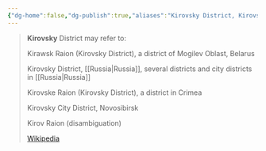 ```yaml
---
{"dg-home":false,"dg-publish":true,"aliases":"Kirovsky District, Kirovsky","locations":"Perm","tag":null,"date":null,"location":[43.9799219,43.660392326738275],"title":"Kirovsky District, Stavropol Krai, North Caucasian Federal District, Russia","permalink":"/maps/kirovsky-district-stavropol-krai-north-caucasian-federal-district-russia/","dgHomeLink":true,"dgPassFrontmatter":true}
---
```


> **Kirovsky** District may refer to:
>
>
>
> Kirawsk Raion (Kirovsky District), a district of Mogilev Oblast, Belarus
>
> Kirovsky District, [[Russia|Russia]], several districts and city districts in [[Russia|Russia]]
>
> Kirovske Raion (Kirovsky District), a district in Crimea
>
> Kirovsky City District, Novosibirsk
>
> Kirov Raion (disambiguation)
>
> [Wikipedia](https://en.wikipedia.org/wiki/Kirovsky%20District)
